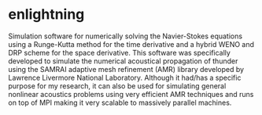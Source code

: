 enlightning
===========

Simulation software for numerically solving the Navier-Stokes equations using a Runge-Kutta method for the time derivative and a hybrid WENO and DRP scheme for the space derivative. This software was specifically developed to simulate the numerical acoustical propagation of thunder using the SAMRAI adaptive mesh refinement (AMR) library developed by Lawrence Livermore National Laboratory. Although it had/has a specific purpose for my research, it can also be used for simulating general nonlinear acoustics problems using very efficient AMR techniques and runs on top of MPI making it very scalable to massively parallel machines.
